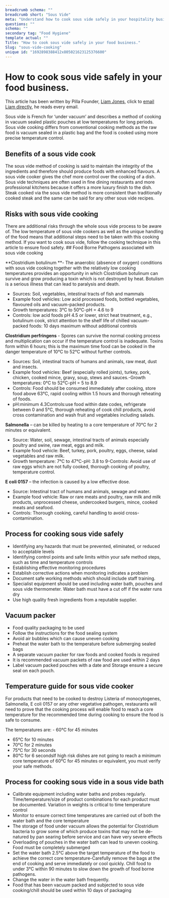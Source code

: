 ```yaml
---
breadcrumb schema: ""
breadcrumb short: "Sous Vide"
meta: "Understand how to cook sous vide safely in your hospitality business."
questions: ""
schema: ""
secondary tag: "Food Hygiene"
template actual: ""
Title: "How to cook sous vide safely in your food business."
Slug: "sous-vide-cooking"
unique id: "1692898388412x805021623125376600"
---
```


# How to cook sous vide safely in your food business.

 This article has been written by Pilla Founder,&nbsp;[Liam Jones](https://yourpilla.com/profile/liam-jones), click to&nbsp;[email Liam directly](mailto:liam@yourpilla.com), he reads every email.

 Sous vide is French for ‘under vacuum’ and describes a method of cooking in vacuum sealed plastic pouches at low temperatures for long periods. Sous vide cooking differs from conventional cooking methods as the raw food is vacuum sealed in a plastic bag and the food is cooked using more precise temperature control.

 ## Benefits of a sous vide cook

 The sous vide method of cooking is said to maintain the integrity of the ingredients and therefore should produce foods with enhanced flavours. 
A sous vide cooker gives the chef more control over the cooking of a dish. Sous vide techniques are often used in fine dining restaurants and more professional kitchens because it offers a more luxury finish to the dish. Steak cooked via the sous vide method is more consistent than traditionally cooked steak and the same can be said for any other sous vide recipes. 

 ## Risks with sous vide cooking

 There are additional risks through the whole sous vide process to be aware of. The low temperature of sous vide cookers as well as the unique handling of the food means that additional steps need to be taken with this cooking method. 
If you want to cook sous vide, follow the cooking technique in this article to ensure food safety. ## Food Borne Pathogens associated with sous vide cooking

 **Clostridium botulinum **- The anaerobic (absence of oxygen) conditions with sous vide cooking together with the relatively low cooking temperatures provides an opportunity in which Clostridium botulinum can survive and grow producing a toxin which is not destroyed by heat. Botulism is a serious illness that can lead to paralysis and death.

 - Sources: Soil, vegetables, intestinal tracts of fish and mammals
- Example food vehicles: Low acid processed foods, bottled vegetables, flavoured oils and vacuum-packed products.
- Growth temperatures: 3°C to 50°C-pH = 4.6 to 9
- Controls: low acid foods pH 4.5 or lower, strict heat treatment, e.g., botulinum cook, strict attention to the shelf life of chilled vacuum-packed foods: 10 days maximum without additional controls

 **Clostridium perfringens** - Spores can survive the normal cooking process and multiplication can occur if the temperature control is inadequate. Toxins form within 6 hours; this is the maximum time food can be cooked in the danger temperature of 10°C to 52°C without further controls.

 - Sources: Soil, intestinal tracts of humans and animals, raw meat, dust and insects.
- Example food vehicles: Beef (especially rolled joints), turkey, pork, chicken, cooked mince, gravy, soup, stews and sauces.-Growth temperatures: 0°C to 52°C-pH = 5 to 8.9
- Controls: Food should be consumed immediately after cooking, store food above 63°C, rapid cooling within 1.5 hours and thorough reheating of foods.
- pH:minimum 4.3Controls:use food within date codes, refrigerate between 0 and 5°C, thorough reheating of cook chill products, avoid cross contamination and wash fruit and vegetables including salads.

 **Salmonella** – can be killed by heating to a core temperature of 70°C for 2 minutes or equivalent.

 - Source: Water, soil, sewage, intestinal tracts of animals especially poultry and swine, raw meat, eggs and milk.
- Example food vehicle: Beef, turkey, pork, poultry, eggs, cheese, salad vegetables and raw milk.
- Growth temperature: 7°C to 47°C-pH: 3.8 to 9-Controls: Avoid use of raw eggs which are not fully cooked, thorough cooking of poultry, temperature control.

 **E coli 0157** – the infection is caused by a low effective dose.

 - Source: Intestinal tract of humans and animals, sewage and water.
- Example food vehicle: Raw or rare meats and poultry, raw milk and milk products, unprocessed cheese, undercooked burgers, mince, cooked meats and seafood.
- Controls: Thorough cooking, careful handling to avoid cross-contamination.

 ## Process for cooking sous vide safely

 - Identifying any hazards that must be prevented, eliminated, or reduced to acceptable levels&nbsp;
- Identifying control points and safe limits within your safe method steps, such as time and temperature controls
- Establishing effective monitoring procedures
- Establish corrective actions when monitoring indicates a problem
- Document safe working methods which should include staff training.
- Specialist equipment should be used including water bath, pouches and sous vide thermometer. Water bath must have a cut off if the water runs dry
- Use high quality fresh ingredients from a reputable supplier.

 ## Vacuum packer 

 - Food quality packaging to be used&nbsp;
- Follow the instructions for the food sealing system
- Avoid air bubbles which can cause uneven cooking
- Preheat the water bath to the temperature before submerging sealed bags
- A separate vacuum packer for raw foods and cooked foods is required
- It is recommended vacuum packets of raw food are used within 2 days
- Label vacuum packed pouches with a date and Storage ensure a secure seal on each pouch.

 ## Temperature guide for sous vide cooker

 For products that need to be cooked to destroy Listeria of monocytogenes, Salmonella, E coli 0157 or any other vegetative pathogen, restaurants will need to prove that the cooking process will enable food to reach a core temperature for the recommended time during cooking to ensure the food is safe to consume. 

The temperatures are: - 60°C for 45 minutes
- 65°C for 10 minutes&nbsp;
- 70°C for 2 minutes&nbsp;
- 75°C for 30 seconds&nbsp;
- 80°C for 6 secondsIf high risk dishes are not going to reach a minimum core temperature of 60°C for 45 minutes or equivalent, you must verify your safe methods.

 ## Process for cooking sous vide in a sous vide bath

 - Calibrate equipment including water baths and probes regularly. Time/temperature/size of product combinations for each product must be documented. Variation in weights is critical to time temperature control&nbsp;
- Monitor to ensure correct time temperatures are carried out of both the water bath and the core temperature
- The storage of food under vacuum allows the potential for Clostridium bacteria to grow some of which produce toxins that may not be de-natured by pan searing before service and can have very severe effects
- Overloading of pouches in the water bath can lead to uneven cooking. Food must be completely submerged
- Set the water bath 2.5°C above the target temperature of the food to achieve the correct core temperature-Carefully remove the bags at the end of cooking and serve immediately or cool quickly. Chill food to under 3°C within 90 minutes to slow down the growth of food borne pathogens.
- Change the water in the water bath frequently.
- Food that has been vacuum packed and subjected to sous vide cooking/chill should be used within 10 days of packaging